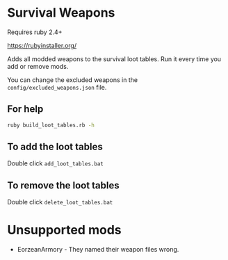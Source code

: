 # Survival Weapons
Requires ruby 2.4+

https://rubyinstaller.org/

Adds all modded weapons to the survival loot tables. Run it every time you add or remove mods.

You can change the excluded weapons in the `config/excluded_weapons.json` file.

## For help
```bash
ruby build_loot_tables.rb -h
```

## To add the loot tables
Double click `add_loot_tables.bat`

## To remove the loot tables
Double click `delete_loot_tables.bat`


# Unsupported mods
* EorzeanArmory - They named their weapon files wrong.
